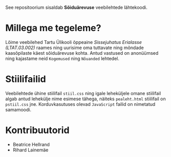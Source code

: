 See repositoorium sisaldab **Sõiduärevuse** veebilehtede lähtekoodi.
# Millega me tegeleme?

Lõime veebilehed Tartu Ülikooli õppeaine *Sissejuhatus Erialasse (LTAT.03.002)* raames ning uurisime oma tuttavate ning mõndade kaasõpilaste käest sõiduärevuse kohta. Antud vastused on anonüümsed ning kajastame neid `Kogemused` ning `Nõuanded` lehtedel.

# Stiilifailid

Veebilehtede ühine stiilifail `stiil.css` ning igale leheküljele omane stiilifail algab antud lehekülje nime esimese tähega, näiteks `pealeht.html` stiilifail on `pstiil.css` jne. Korduvkasutuses olevad `JavaScript` failid on nimetatud samamoodi.

# Kontribuutorid
- Beatrice Hellrand
- Rihard Lainemäe
